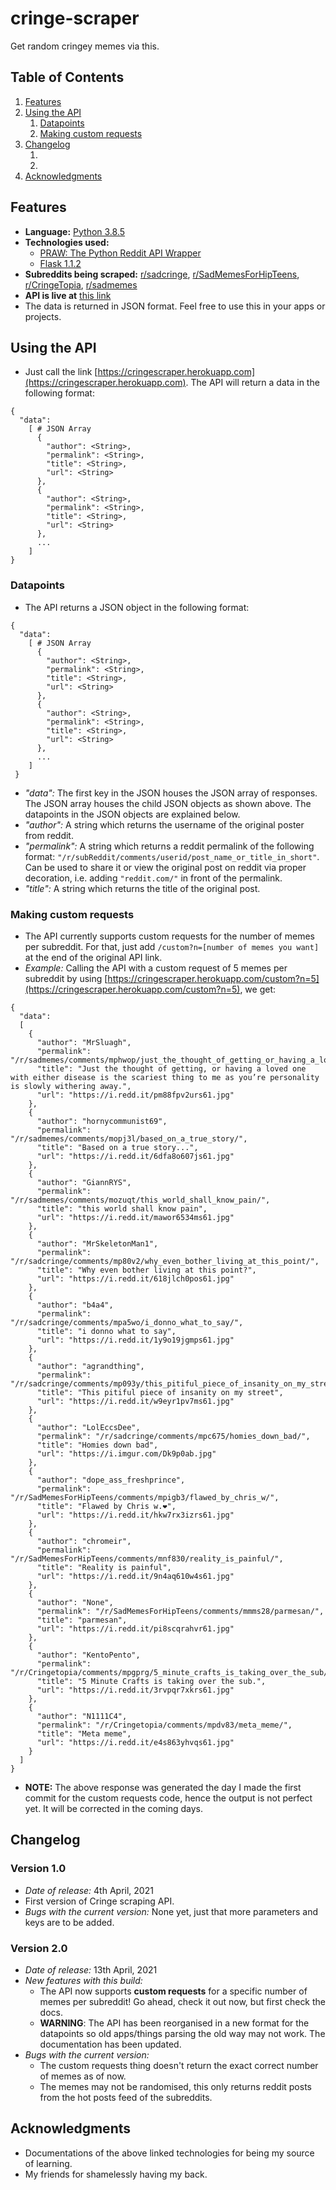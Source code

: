 # cringe-scraper
Get random cringey memes via this.

## Table of Contents
<!-- TABLE OF CONTENTS -->
  <ol>
    <li>
      <a href="#features">Features</a>
    </li>
    <li>
      <a href="#using-the-api">Using the API</a>
      <ol>
      <li>
        <a href="#datapoints">Datapoints</a>
      </li>
      <li>
        <a href="#making-custom-requests">Making custom requests</a>
      </li>
      </ol>
    </li>
    <li>
      <a href="#changelog">Changelog</a>
      <ol>
      <li>
        <a href=""></a>
      </li>
      <li>
        <a href=""></a>
      </li>
      </ol>
    </li>
    <!-- TODO
    <li>
      <a href="#contributors">Contributors</a>
    </li>
  -->
    <li>
      <a href="#acknowledgments">Acknowledgments</a>
    </li>
  </ol>

## Features
- **Language:** [Python 3.8.5](https://docs.python.org/3.8/)
- **Technologies used:**
  - [PRAW: The Python Reddit API Wrapper](https://pypi.org/project/praw/)
  - [Flask 1.1.2](https://flask.palletsprojects.com/en/1.1.x/)
- **Subreddits being scraped:** [r/sadcringe](https://reddit.com/r/sadcringe), [r/SadMemesForHipTeens](https://reddit.com/r/SadMemesForHipTeens), [r/CringeTopia](https://reddit.com/r/CringeTopia), [r/sadmemes](https://reddit.com/r/sadmemes)
- **API is live at** [this link](https://cringescraper.herokuapp.com)
- The data is returned in JSON format. Feel free to use this in your apps or projects.

## Using the API
- Just call the link [https://cringescraper.herokuapp.com](https://cringescraper.herokuapp.com). The API will return a data in the following format:
```
{
  "data":
    [ # JSON Array
      {
        "author": <String>,
        "permalink": <String>,
        "title": <String>,
        "url": <String>
      },
      {
        "author": <String>,
        "permalink": <String>,
        "title": <String>,
        "url": <String>
      },
      ...
    ]
}
```
### Datapoints
  - The API returns a JSON object in the following format:
  ```
  {
    "data":
      [ # JSON Array
        {
          "author": <String>,
          "permalink": <String>,
          "title": <String>,
          "url": <String>
        },
        {
          "author": <String>,
          "permalink": <String>,
          "title": <String>,
          "url": <String>
        },
        ...
      ]
   }
  ```
  - *"data":* The first key in the JSON houses the JSON array of responses. The JSON array houses the child JSON objects as shown above. The datapoints in the JSON objects are explained below.
  - *"author":* A string which returns the username of the original poster from reddit.
  - *"permalink":* A string which returns a reddit permalink of the following format: ```"/r/subReddit/comments/userid/post_name_or_title_in_short"```. Can be used to share it or view the original post on reddit via proper decoration, i.e. adding ```"reddit.com/"``` in front of the permalink.
  - *"title":* A string which returns the title of the original post.
### Making custom requests
  - The API currently supports custom requests for the number of memes per subreddit. For that, just add ```/custom?n=[number of memes you want]``` at the end of the original API link.
  - *Example:* Calling the API with a custom request of 5 memes per subreddit by using [https://cringescraper.herokuapp.com/custom?n=5](https://cringescraper.herokuapp.com/custom?n=5), we get:
  ```
  {
    "data":
    [
      {
        "author": "MrSluagh",
        "permalink": "/r/sadmemes/comments/mphwop/just_the_thought_of_getting_or_having_a_loved_one/",
        "title": "Just the thought of getting, or having a loved one with either disease is the scariest thing to me as you’re personality is slowly withering away.",
        "url": "https://i.redd.it/pm88fpv2urs61.jpg"
      },
      {
        "author": "hornycommunist69",
        "permalink": "/r/sadmemes/comments/mopj3l/based_on_a_true_story/",
        "title": "Based on a true story...",
        "url": "https://i.redd.it/6dfa8o607js61.jpg"
      },
      {
        "author": "GiannRYS",
        "permalink": "/r/sadmemes/comments/mozuqt/this_world_shall_know_pain/",
        "title": "this world shall know pain",
        "url": "https://i.redd.it/mawor6534ms61.jpg"
      },
      {
        "author": "MrSkeletonMan1",
        "permalink": "/r/sadcringe/comments/mp80v2/why_even_bother_living_at_this_point/",
        "title": "Why even bother living at this point?",
        "url": "https://i.redd.it/618jlch0pos61.jpg"
      },
      {
        "author": "b4a4",
        "permalink": "/r/sadcringe/comments/mpa5wo/i_donno_what_to_say/",
        "title": "i donno what to say",
        "url": "https://i.redd.it/1y9o19jgmps61.jpg"
      },
      {
        "author": "agrandthing",
        "permalink": "/r/sadcringe/comments/mp093y/this_pitiful_piece_of_insanity_on_my_street/",
        "title": "This pitiful piece of insanity on my street",
        "url": "https://i.redd.it/w9eyr1pv7ms61.jpg"
      },
      {
        "author": "LolEccsDee",
        "permalink": "/r/sadcringe/comments/mpc675/homies_down_bad/",
        "title": "Homies down bad",
        "url": "https://i.imgur.com/Dk9p0ab.jpg"
      },
      {
        "author": "dope_ass_freshprince",
        "permalink": "/r/SadMemesForHipTeens/comments/mpigb3/flawed_by_chris_w/",
        "title": "Flawed by Chris w.❤",
        "url": "https://i.redd.it/hkw7rx3izrs61.jpg"
      },
      {
        "author": "chromeir",
        "permalink": "/r/SadMemesForHipTeens/comments/mnf830/reality_is_painful/",
        "title": "Reality is painful",
        "url": "https://i.redd.it/9n4aq610w4s61.jpg"
      },
      {
        "author": "None",
        "permalink": "/r/SadMemesForHipTeens/comments/mmms28/parmesan/",
        "title": "parmesan",
        "url": "https://i.redd.it/pi8scqrahvr61.jpg"
      },
      {
        "author": "KentoPento",
        "permalink": "/r/Cringetopia/comments/mpgprg/5_minute_crafts_is_taking_over_the_sub/",
        "title": "5 Minute Crafts is taking over the sub.",
        "url": "https://i.redd.it/3rvpqr7xkrs61.jpg"
      },
      {
        "author": "N1111C4",
        "permalink": "/r/Cringetopia/comments/mpdv83/meta_meme/",
        "title": "Meta meme",
        "url": "https://i.redd.it/e4s863yhvqs61.jpg"
      }
    ]
  }
  ```
  - **NOTE:** The above response was generated the day I made the first commit for the custom requests code, hence the output is not perfect yet. It will be corrected in the coming days.

## Changelog
### Version 1.0
  - *Date of release:* 4th April, 2021
  - First version of Cringe scraping API.
  - *Bugs with the current version:* None yet, just that more parameters and keys are to be added.

### Version 2.0
  - *Date of release:* 13th April, 2021
  - *New features with this build:*
    - The API now supports **custom requests** for a specific number of memes per subreddit! Go ahead, check it out now, but first check the docs.
    - **WARNING**: The API has been reorganised in a new format for the datapoints so old apps/things parsing the old way may not work. The documentation has been updated.
  - *Bugs with the current version:*
    - The custom requests thing doesn't return the exact correct number of memes as of now.
    - The memes may not be randomised, this only returns reddit posts from the hot posts feed of the subreddits.
<!-- TODO
## Build your own API using this source code
-->

## Acknowledgments
- Documentations of the above linked technologies for being my source of learning.
- My friends for shamelessly having my back.
